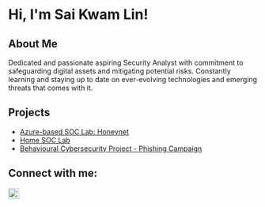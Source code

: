 <!--The Beginning-->
<h1>Hi, I'm Sai Kwam Lin!</h1>


<h2>About Me</h2>
Dedicated and passionate aspiring Security Analyst with commitment to safeguarding digital assets and mitigating potential risks. Constantly learning and staying up to date on ever-evolving technologies and emerging threats that comes with it.

<!--Projects-->
<h2>Projects</h2>

* [Azure-based SOC Lab: Honeynet](https://github.com/joshmadakor1/Algorithms-Practice)
* [Home SOC Lab](https://github.com/joshmadakor1/Algorithms-Practice)
* [Behavioural Cybersecurity Project - Phishing Campaign](https://github.com/joshmadakor1/Algorithms-Practice)

<!--Socials-->
<h2>Connect with me:</h2>

[<img align="left" alt="JoshMadakor | LinkedIn" width="22px" src="https://cdn.jsdelivr.net/npm/simple-icons@v3/icons/linkedin.svg" />][linkedin]

[linkedin]: https://linkedin.com/in/saikwamlin

